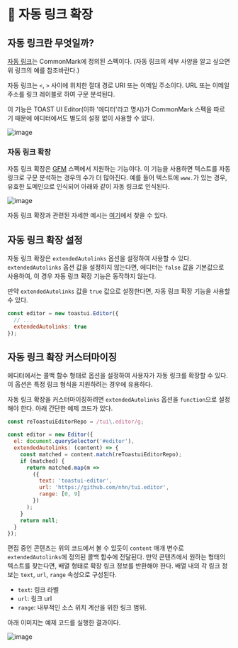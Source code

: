 # 🔗 자동 링크 확장

## 자동 링크란 무엇일까?

[자동 링크](https://spec.commonmark.org/0.29/#autolinks)는 CommonMark에 정의된 스펙이다. (자동 링크의 세부 사양을 알고 싶으면 위 링크의 예를 참조바란다.)

자동 링크는 `<`, `>` 사이에 위치한 절대 경로 URI 또는 이메일 주소이다. URL 또는 이메일 주소를 링크 레이블로 하여 구문 분석된다.

이 기능은 TOAST UI Editor(이하 '에디터'라고 명시)가 CommonMark 스펙을 따르기 때문에 에디터에서도 별도의 설정 없이 사용할 수 있다.

![image](https://user-images.githubusercontent.com/37766175/120604939-7ad04d00-c488-11eb-82c1-f9f05891039e.png)

### 자동 링크 확장

자동 링크 확장은 [GFM](https://github.github.com/gfm) 스펙에서 지원하는 기능이다. 이 기능을 사용하면 텍스트를 자동 링크로 구문 분석하는 경우의 수가 더 많아진다. 예를 들어 텍스트에 `www.`가 있는 경우, 유효한 도메인으로 인식되어 아래와 같이 자동 링크로 인식된다.

![image](https://user-images.githubusercontent.com/37766175/120605112-a5baa100-c488-11eb-9b72-75eaa9324080.png)

자동 링크 확장과 관련된 자세한 예시는 [여기](https://github.github.com/gfm/#autolinks-extension-)에서 찾을 수 있다.


## 자동 링크 확장 설정

자동 링크 확장은 `extendedAutolinks` 옵션을 설정하여 사용할 수 있다. `extendedAutolinks` 옵션 값을 설정하지 않는다면, 에디터는 `false` 값을 기본값으로 사용하여, 이 경우 자동 링크 확장 기능은 동작하지 않는다.

만약 `extendedAutolinks` 값을 `true` 값으로 설정한다면, 자동 링크 확장 기능을 사용할 수 있다.

```js
const editor = new toastui.Editor({
  // ...
  extendedAutolinks: true
});
```

## 자동 링크 확장 커스터마이징

에디터에서는 콜백 함수 형태로 옵션을 설정하여 사용자가 자동 링크를 확장할 수 있다. 이 옵션은 특정 링크 형식을 지원하려는 경우에 유용하다.

자동 링크 확장을 커스터마이징하려면 `extendedAutolinks` 옵션을 `function`으로 설정해야 한다. 아래 간단한 예제 코드가 있다.

```js
const reToastuiEditorRepo = /tui\.editor/g;

const editor = new Editor({
  el: document.querySelector('#editor'),
  extendedAutolinks: (content) => {
    const matched = content.match(reToastuiEditorRepo);
    if (matched) {
      return matched.map(m =>
        ({
          text: 'toastui-editor',
          url: 'https://github.com/nhn/tui.editor',
          range: [0, 9]
        })
      );
    }
    return null;
  }
});
```

편집 중인 콘텐츠는 위의 코드에서 볼 수 있듯이 `content` 매개 변수로 `extendedAutolinks`에 정의된 콜백 함수에 전달된다. 만약 콘텐츠에서 원하는 형태의 텍스트를 찾는다면, 배열 형태로 확장 링크 정보를 반환해야 한다. 배열 내의 각 링크 정보는 `text`, `url`, `range` 속성으로 구성된다.

* `text`: 링크 라벨
* `url`: 링크 url
* `range`: 내부적인 소스 위치 계산을 위한 링크 범위.

아래 이미지는 예제 코드를 실행한 결과이다.

![image](https://user-images.githubusercontent.com/37766175/120606618-55444300-c48a-11eb-8376-859fc6ffcf07.gif)